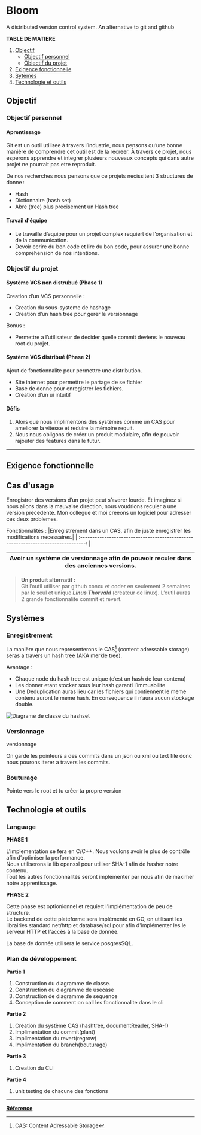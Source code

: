 # Bloom
A distributed version control system. An alternative to git and github

  __TABLE DE MATIERE__
  
1. [Objectif](#Objectif)
    - [Objectif personnel](#Objectif-personnel)
    - [Objectif du projet](#Objectif-du-projet)
2. [Exigence fonctionnelle](#Exigence-fonctionnelle)
3. [Sytèmes](#Systèmes)
4. [Technologie et outils](#Technologie-et-outils)

## Objectif

### Objectif personnel

#### Aprentissage

Git est un outil utilisee à travers l’industrie, nous pensons qu’une bonne manière de comprendre cet outil est de la recreer. 
À travers ce projet, nous esperons apprendre et integrer plusieurs nouveaux concepts qui dans autre projet ne pourrait pas etre reproduit.  

De nos recherches nous pensons que ce projets necissitent 3 structures de donne : 
- Hash 
- Dictionnaire (hash set) 
- Abre (tree) plus precisement un Hash tree

#### Travail d'équipe

- Le travaille d’equipe pour un projet complex requiert de l’organisation et de la communication. 
- Devoir ecrire du bon code et lire du bon code, pour assurer une bonne comprehension de nos intentions.

### Objectif du projet

#### Système VCS non distrubué (Phase 1)

Creation d’un VCS personnelle :
- Creation du sous-systeme de hashage 
- Creation d’un hash tree pour gerer le versionnage 

Bonus :
* Permettre a l’utilisateur de decider quelle commit deviens le nouveau root du projet.

#### Système VCS distribué (Phase 2)

Ajout de fonctionnalite pour permettre une distribution. 
- Site internet pour permettre le partage de se fichier 
- Base de donne pour enregistrer les fichiers. 
- Creation d’un ui intuitif 

#### Défis 

1. Alors que nous implimentons des systèmes comme un CAS pour ameliorer la vitesse et reduire la mémoire requit. 
2. Nous nous obligons de créer un produit modulaire, afin de pouvoir rajouter des features dans le futur.

--------------------------------------------------------------------------------------------------------------------

## Exigence fonctionnelle

## Cas d'usage

Enregistrer des versions d’un projet peut s’averer lourde. Et imaginez si nous allons dans la mauvaise direction, 
nous voudrions reculer a une version precedente. Mon collegue et moi creeons un logiciel pour adresser ces deux problemes. 

Fonctionnalités :
|Enregistrement dans un CAS, afin de juste enregistrer les modifications necessaires.|
| :--------------------------------------------------------------------------------: |
 
| Avoir un système de versionnage afin de pouvoir reculer dans des anciennes versions. |
|:------------------------------------------------------------------------------------:|
 

> __Un produit alternatif :__  
> Git l’outil utiliser par github concu et coder en seulement 2 semaines par le seul et unique ***Linus Thorvald*** (createur de linux). 
> L’outil auras 2 grande fonctionnalite commit et revert. 

## Systèmes

### Enregistrement

La manière que nous representerons le CAS[^CAS] (content adressable storage) seras a travers un hash tree (AKA merkle tree).  

Avantage : 
- Chaque node du hash tree est unique (c’est un hash de leur contenu) 
- Les donner etant stocker sous leur hash garanti l’immuabilite 
- Une Deduplication auras lieu car les fichiers qui contiennent le meme contenu auront le meme hash.
  En consequence il n’aura aucun stockage double.

![Diagrame de classe du hashset](./doc/diagrams/images/enregistrements.jpeg)

### Versionnage

versionnage 

On garde les pointeurs a des commits dans un json ou xml ou text file donc nous pourons iterer a travers les commits. 

### Bouturage

Pointe vers le root et tu créer ta propre version 

## Technologie et outils

### Language

  __PHASE 1__

L'implementation se fera en C/C++. Nous voulons avoir le plus de contrôle afin d’optimiser la performance.  
Nous utiliserons la lib openssl pour utiliser SHA-1 afin de hasher notre contenu.  
Tout les autres fonctionnalités seront implémenter par nous afin de maximer notre apprentissage.

  __PHASE 2__

Cette phase est optionionnel et requiert l'implémentation de peu de structure.  
Le backend de cette plateforme sera implémenté en GO, en utilisant les librairies standard
net/http et database/sql pour afin d'implémenter les le serveur HTTP et l'accès à la base de donnée.

La base de donnée utilisera le service posgresSQL.

### Plan de développement 

   __Partie 1__

1. Construction du diagramme de classe. 
2. Construction du diagramme de usecase 
3. Construction de diagramme de sequence 
4. Conception de comment on call les fonctionnalite dans le cli 

  __Partie 2__

1. Creation du système CAS (hashtree, documentReader, SHA-1) 
2. Implimentation du commit(plant) 
3. Implimentation du revert(regrow) 
4. Implimentation du branch(bouturage) 

  __Partie 3__

1. Creation du CLI  

  __Partie 4__

1. unit testing de chacune des fonctions 

--------------------------------------------------------------------------------------------------
**[Réference](./doc/path/to/refeence.md)**

[^CAS]: CAS: Content Adressable Storage
